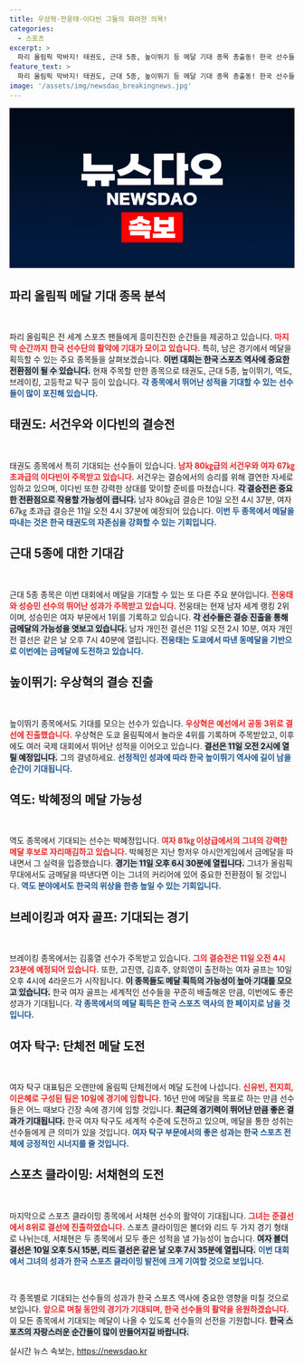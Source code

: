 ```yaml
---
title: 우상혁·전웅태·이다빈 그들의 화려한 의욕!
categories:
  - 스포츠
excerpt: >
  파리 올림픽 막바지! 태권도, 근대 5종, 높이뛰기 등 메달 기대 종목 총출동! 한국 선수들이 금메달을 향한 마지막 도전에 나선다.
feature_text: >
  파리 올림픽 막바지! 태권도, 근대 5종, 높이뛰기 등 메달 기대 종목 총출동! 한국 선수들이 금메달을 향한 마지막 도전에 나선다.
image: '/assets/img/newsdao_breakingnews.jpg'
---
```


<p><img src="/assets/img/newsdao_breakingnews.jpg" alt="bookingtag 속보" /></p>

<h2 data-ke-size="size26">파리 올림픽 메달 기대 종목 분석</h2>

<p data-ke-size="size16">&nbsp;</p>

<p>파리 올림픽은 전 세계 스포츠 팬들에게 흥미진진한 순간들을 제공하고 있습니다. <b><span style="color: #ee2323;">마지막 순간까지 한국 선수단의 활약에 기대가 모이고 있습니다.</span></b> 특히, 남은 경기에서 메달을 획득할 수 있는 주요 종목들을 살펴보겠습니다. <b><span style="background-color: #21538527;">이번 대회는 한국 스포츠 역사에 중요한 전환점이 될 수 있습니다.</span></b> 현재 주목할 만한 종목으로 태권도, 근대 5종, 높이뛰기, 역도, 브레이킹, 고등학교 탁구 등이 있습니다. <b><span style="color: #1a5490;">각 종목에서 뛰어난 성적을 기대할 수 있는 선수들이 많이 포진해 있습니다.</span></b></p>

<h2 data-ke-size="size26">태권도: 서건우와 이다빈의 결승전</h2>

<p data-ke-size="size16">&nbsp;</p>

<p>태권도 종목에서 특히 기대되는 선수들이 있습니다. <b><span style="color: #ee2323;">남자 80㎏급의 서건우와 여자 67㎏ 초과급의 이다빈이 주목받고 있습니다.</span></b> 서건우는 결승에서의 승리를 위해 결연한 자세로 임하고 있으며, 이다빈 또한 강력한 상대를 맞이할 준비를 마쳤습니다. <b><span style="background-color: #21538527;">각 결승전은 중요한 전환점으로 작용할 가능성이 큽니다.</span></b> 남자 80㎏급 결승은 10일 오전 4시 37분, 여자 67㎏ 초과급 결승은 11일 오전 4시 37분에 예정되어 있습니다. <b><span style="color: #1a5490;">이번 두 종목에서 메달을 따내는 것은 한국 태권도의 자존심을 강화할 수 있는 기회입니다.</span></b></p>

<h2 data-ke-size="size26">근대 5종에 대한 기대감</h2>

<p data-ke-size="size16">&nbsp;</p>

<p>근대 5종 종목은 이번 대회에서 메달을 기대할 수 있는 또 다른 주요 분야입니다. <b><span style="color: #ee2323;">전웅태와 성승민 선수의 뛰어난 성과가 주목받고 있습니다.</span></b> 전웅태는 현재 남자 세계 랭킹 2위이며, 성승민은 여자 부문에서 1위를 기록하고 있습니다. <b><span style="background-color: #21538527;">각 선수들은 결승 진출을 통해 금메달의 가능성을 엿보고 있습니다.</span></b> 남자 개인전 결선은 11일 오전 2시 10분, 여자 개인전 결선은 같은 날 오후 7시 40분에 열립니다. <b><span style="color: #1a5490;">전웅태는 도쿄에서 따낸 동메달을 기반으로 이번에는 금메달에 도전하고 있습니다.</span></b></p>

<h2 data-ke-size="size26">높이뛰기: 우상혁의 결승 진출</h2>

<p data-ke-size="size16">&nbsp;</p>

<p>높이뛰기 종목에서도 기대를 모으는 선수가 있습니다. <b><span style="color: #ee2323;">우상혁은 예선에서 공동 3위로 결선에 진출했습니다.</span></b> 우상혁은 도쿄 올림픽에서 놀라운 4위를 기록하며 주목받았고, 이후에도 여러 국제 대회에서 뛰어난 성적을 이어오고 있습니다. <b><span style="background-color: #21538527;">결선은 11일 오전 2시에 열릴 예정입니다.</span></b> 그의 결녕하세요. <b><span style="color: #1a5490;">선정적인 성과에 따라 한국 높이뛰기 역사에 길이 남을 순간이 기대됩니다.</span></b></p>

<h2 data-ke-size="size26">역도: 박혜정의 메달 가능성</h2>

<p data-ke-size="size16">&nbsp;</p>

<p>역도 종목에서 기대되는 선수는 박혜정입니다. <b><span style="color: #ee2323;">여자 81㎏ 이상급에서의 그녀의 강력한 메달 후보로 자리매김하고 있습니다.</span></b> 박혜정은 지난 항저우 아시안게임에서 금메달을 따내면서 그 실력을 입증했습니다. <b><span style="background-color: #21538527;">경기는 11일 오후 6시 30분에 열립니다.</span></b> 그녀가 올림픽 무대에서도 금메달을 따낸다면 이는 그녀의 커리어에 있어 중요한 전환점이 될 것입니다. <b><span style="color: #1a5490;">역도 분야에서도 한국의 위상을 한층 높일 수 있는 기회입니다.</span></b></p>

<h2 data-ke-size="size26">브레이킹과 여자 골프: 기대되는 경기</h2>

<p data-ke-size="size16">&nbsp;</p>

<p>브레이킹 종목에서는 김홍열 선수가 주목받고 있습니다. <b><span style="color: #ee2323;">그의 결승전은 11일 오전 4시 23분에 예정되어 있습니다.</span></b> 또한, 고진영, 김효주, 양희영이 출전하는 여자 골프는 10일 오후 4시에 4라운드가 시작됩니다. <b><span style="background-color: #21538527;">이 종목들도 메달 획득의 가능성이 높아 기대를 모으고 있습니다.</span></b> 한국 여자 골프는 세계적인 선수들을 꾸준히 배출해온 만큼, 이번에도 좋은 성과가 기대됩니다. <b><span style="color: #1a5490;">각 종목에서의 메달 획득은 한국 스포츠 역사의 한 페이지로 남을 것입니다.</span></b></p>

<h2 data-ke-size="size26">여자 탁구: 단체전 메달 도전</h2>

<p data-ke-size="size16">&nbsp;</p>

<p>여자 탁구 대표팀은 오랜만에 올림픽 단체전에서 메달 도전에 나섭니다. <b><span style="color: #ee2323;">신유빈, 전지희, 이은혜로 구성된 팀은 10일에 경기에 임합니다.</span></b> 16년 만에 메달을 목표로 하는 만큼 선수들은 어느 때보다 긴장 속에 경기에 임할 것입니다. <b><span style="background-color: #21538527;">최근의 경기력이 뛰어난 만큼 좋은 결과가 기대됩니다.</span></b> 한국 여자 탁구도 세계적 수준에 도전하고 있으며, 메달을 통한 성취는 선수들에게 큰 의미가 있을 것입니다. <b><span style="color: #1a5490;">여자 탁구 부문에서의 좋은 성과는 한국 스포츠 전체에 긍정적인 시너지를 줄 것입니다.</span></b></p>

<h2 data-ke-size="size26">스포츠 클라이밍: 서채현의 도전</h2>

<p data-ke-size="size16">&nbsp;</p>

<p>마지막으로 스포츠 클라이밍 종목에서 서채현 선수의 활약이 기대됩니다. <b><span style="color: #ee2323;">그녀는 준결선에서 8위로 결선에 진출하였습니다.</span></b> 스포츠 클라이밍은 볼더와 리드 두 가지 경기 형태로 나뉘는데, 서채현은 두 종목에서 모두 좋은 성적을 낼 가능성이 높습니다. <b><span style="background-color: #21538527;">여자 볼더 결선은 10일 오후 5시 15분, 리드 결선은 같은 날 오후 7시 35분에 열립니다.</span></b> <b><span style="color: #1a5490;">이번 대회에서 그녀의 성과가 한국 스포츠 클라이밍 발전에 크게 기여할 것으로 보입니다.</span></b></p>

<p data-ke-size="size16">&nbsp;</p>

<p>각 종목별로 기대되는 선수들의 성과가 한국 스포츠 역사에 중요한 영향을 미칠 것으로 보입니다. <b><span style="color: #ee2323;">앞으로 며칠 동안의 경기가 기대되며, 한국 선수들의 활약을 응원하겠습니다.</span></b> 이 모든 종목에서 기대되는 메달이 나올 수 있도록 선수들의 선전을 기원합니다. <b><span style="background-color: #21538527;">한국 스포츠의 자랑스러운 순간들이 많이 만들어지길 바랍니다.</span></b></p>
실시간 뉴스 속보는, <a href="https://newsdao.kr" rel="dofollow">https://newsdao.kr</a>


